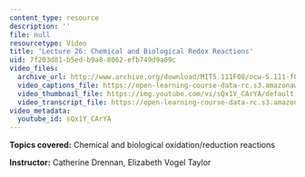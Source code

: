 ```yaml
---
content_type: resource
description: ''
file: null
resourcetype: Video
title: 'Lecture 26: Chemical and Biological Redox Reactions'
uid: 7f203d81-b5ed-b9a8-8062-efb749d9a09c
video_files:
  archive_url: http://www.archive.org/download/MIT5.111F08/ocw-5.111-f08-lec26_300k.mp4
  video_captions_file: https://open-learning-course-data-rc.s3.amazonaws.com/5-111-principles-of-chemical-science-fall-2008/a1c00c11cac9568387fac33273e5790f_sQx1Y_CArYA.vtt
  video_thumbnail_file: https://img.youtube.com/vi/sQx1Y_CArYA/default.jpg
  video_transcript_file: https://open-learning-course-data-rc.s3.amazonaws.com/5-111-principles-of-chemical-science-fall-2008/720703cfc4e3a02c56935c613acd8b87_sQx1Y_CArYA.pdf
video_metadata:
  youtube_id: sQx1Y_CArYA
---
```


**Topics covered:** Chemical and biological oxidation/reduction reactions

**Instructor:** Catherine Drennan, Elizabeth Vogel Taylor